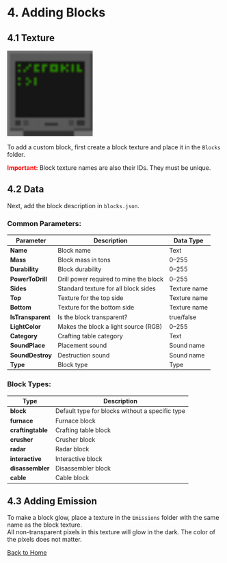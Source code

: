 # 4. Adding Blocks

## 4.1 Texture
<img src="/Images/display.png" alt="Display" width="200" height="200">

To add a custom block, first create a block texture and place it in the `Blocks` folder.

<span style="color:red;">**Important:**</span> Block texture names are also their IDs. They must be unique.

## 4.2 Data
Next, add the block description in `blocks.json`.

### Common Parameters:
<table>
  <thead>
    <tr>
      <th>Parameter</th>
      <th>Description</th>
      <th>Data Type</th>
    </tr>
  </thead>
  <tbody>
    <tr>
      <td><strong>Name</strong></td>
      <td>Block name</td>
      <td>Text</td>
    </tr>
    <tr>
      <td><strong>Mass</strong></td>
      <td>Block mass in tons</td>
      <td>0–255</td>
    </tr>
    <tr>
      <td><strong>Durability</strong></td>
      <td>Block durability</td>
      <td>0–255</td>
    </tr>
    <tr>
      <td><strong>PowerToDrill</strong></td>
      <td>Drill power required to mine the block</td>
      <td>0–255</td>
    </tr>
    <tr>
      <td><strong>Sides</strong></td>
      <td>Standard texture for all block sides</td>
      <td>Texture name</td>
    </tr>
    <tr>
      <td><strong>Top</strong></td>
      <td>Texture for the top side</td>
      <td>Texture name</td>
    </tr>
    <tr>
      <td><strong>Bottom</strong></td>
      <td>Texture for the bottom side</td>
      <td>Texture name</td>
    </tr>
    <tr>
      <td><strong>IsTransparent</strong></td>
      <td>Is the block transparent?</td>
      <td>true/false</td>
    </tr>
    <tr>
      <td><strong>LightColor</strong></td>
      <td>Makes the block a light source (RGB)</td>
      <td>0–255</td>
    </tr>
    <tr>
      <td><strong>Category</strong></td>
      <td>Crafting table category</td>
      <td>Text</td>
    </tr>
    <tr>
      <td><strong>SoundPlace</strong></td>
      <td>Placement sound</td>
      <td>Sound name</td>
    </tr>
    <tr>
      <td><strong>SoundDestroy</strong></td>
      <td>Destruction sound</td>
      <td>Sound name</td>
    </tr>
    <tr>
      <td><strong>Type</strong></td>
      <td>Block type</td>
      <td>Type</td>
    </tr>
  </tbody>
</table>

### Block Types:
<table>
  <thead>
    <tr>
      <th>Type</th>
      <th>Description</th>
    </tr>
  </thead>
  <tbody>
    <tr>
      <td><strong>block</strong></td>
      <td>Default type for blocks without a specific type</td>
    </tr>
    <tr>
      <td><strong>furnace</strong></td>
      <td>Furnace block</td>
    </tr>
    <tr>
      <td><strong>craftingtable</strong></td>
      <td>Crafting table block</td>
    </tr>
    <tr>
      <td><strong>crusher</strong></td>
      <td>Crusher block</td>
    </tr>
    <tr>
      <td><strong>radar</strong></td>
      <td>Radar block</td>
    </tr>
    <tr>
      <td><strong>interactive</strong></td>
      <td>Interactive block</td>
    </tr>
    <tr>
      <td><strong>disassembler</strong></td>
      <td>Disassembler block</td>
    </tr>
    <tr>
      <td><strong>cable</strong></td>
      <td>Cable block</td>
    </tr>
  </tbody>
</table>

## 4.3 Adding Emission
To make a block glow, place a texture in the `Emissions` folder with the same name as the block texture.  
All non-transparent pixels in this texture will glow in the dark. The color of the pixels does not matter.

[Back to Home](../README.md)
